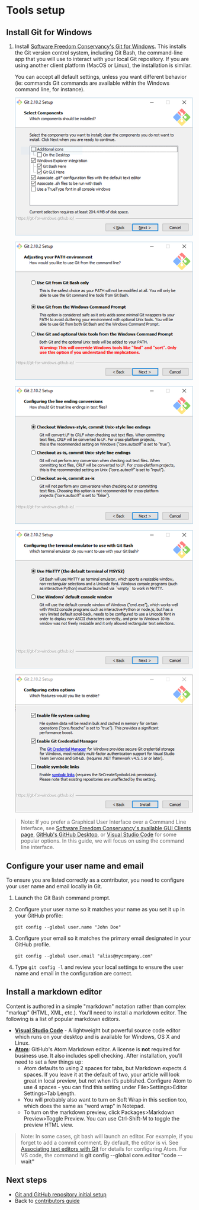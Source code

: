# Tools setup

## Install Git for Windows

1. Install [Software Freedom Conservancy's Git for Windows](https://git-scm.com/download). This installs the Git version control system, including Git Bash, the command-line app that you will use to interact with your local Git repository. If you are using another client platform (MacOS or Linux), the installation is similar.

    You can accept all default settings, unless you want different behavior (ie: commands Git commands are available within the Windows command line, for instance).


   ![GitHub profile example](./media/tools-and-setup/gitbashinstall-2102-1.png)

   ![GitHub profile example](./media/tools-and-setup/gitbashinstall-2102-2.png)

   ![GitHub profile example](./media/tools-and-setup/gitbashinstall-2102-3.png)

   ![GitHub profile example](./media/tools-and-setup/gitbashinstall-2102-4.png)

   ![GitHub profile example](./media/tools-and-setup/gitbashinstall-2102-5.png)

> Note: If you prefer a Graphical User Interface over a Command Line Interface, see [Software Freedom Conservancy's available GUI Clients page](https://git-scm.com/downloads/guis), [GitHub's GitHub Desktop](https://desktop.github.com/), or [Visual Studio Code](https://www.visualstudio.com/products/code-vs.aspx) for some popular options. In this guide, we will focus on using the command line interface.

## Configure your user name and email

To ensure you are listed correctly as a contributor, you need to configure your user name and email locally in Git.

1. Launch the Git Bash command prompt. 

2. Configure your user name so it matches your name as you set it up in your GitHub profile:

    ````
    git config --global user.name "John Doe"
    ````
3. Configure your email so it matches the primary email designated in your GitHub profile.

    ````
    git config --global user.email "alias@mycompany.com"
    ````
4. Type `git config -l` and review your local settings to ensure the user name and email in the configuration are correct.

## Install a markdown editor
Content is authored in a simple "markdown" notation rather than complex "markup" (HTML, XML, etc.). You'll need to install a markdown editor. The following is a list of popular markdown editors.

- **[Visual Studio Code](https://www.visualstudio.com/products/code-vs.aspx)** - A lightweight but powerful source code editor which runs on your desktop and is available for Windows, OS X and Linux. 
- **[Atom](https://atom.io)**: GitHub's Atom Markdown editor. A license is **not** required for business use. It also includes spell checking. After installation, you'll need to set a few things up:
  - Atom defaults to using 2 spaces for tabs, but Markdown expects 4 spaces. If you leave it at the default of two, your article will look great in local preview, but not when it’s published. Configure Atom to use 4 spaces - you can find this setting under File>Settings>Editor Settings>Tab Length. 
  - You will probably also want to turn on Soft Wrap in this section too, which does the same as "word wrap" in Notepad. 
  - To turn on the markdown preview, click Packages>Markdown Preview>Toggle Preview. You can use Ctrl-Shift-M to toggle the preview HTML view.

> Note: In some cases, git bash will launch an editor. For example, if you forget to add a commit comment.  By default, the editor is vi. See [Associating text editors with Git](https://help.github.com/articles/associating-text-editors-with-git/) for details for configuring Atom. For VS code, the command is **git config --global core.editor "code --wait"**

## Next steps

- [Git and GitHub repository initial setup](git-and-github-repository-initial-setup.md)
- Back to [contributors guide](./index.md)
